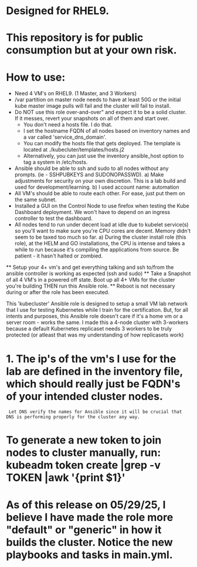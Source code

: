 # Designed for RHEL9.
# This repository is for public consumption but at your own risk.

# How to use:
  - Need 4 VM's on RHEL9. (1 Master, and 3 Workers)
  - /var partition on master node needs to have at least 50G or the initial kube master image pulls will fail and the cluster will fail to install.
  - Do NOT use this role over-and-over" and expect it to be a solid cluster. If it messes, revert your snapshots on all of them and start over.
     - You don't need a hosts file. I do that.
     - I set the hostname FQDN of all nodes based on inventory names and a var called 'service_dns_domain'.
     - You can modify the hosts file that gets deployed. The template is located at ./kubecluter/templates/hosts.j2
     - Alternatively, you can just use the inventory ansible_host option to tag a system in /etc/hosts. 
  - Ansible should be able to ssh and sudo to all nodes without any prompts. (ie - SSHPUBKEYS and SUDONOPASSWD).
      a) Make adjustments for security on your own discretion. This is a lab build and used for development/learning.
      b) I used account name:  automation
  - All VM's should be able to route each other. For ease, just put them on the same subnet.
  - Installed a GUI on the Control Node to use firefox when testing the Kube Dashboard deployment. We won't have to depend on an ingress controller to test the dashboard.
  - All nodes tend to run under decent load at idle due to kubelet service(s) so you'll want to make sure you're CPU cores are decent. Memory didn't seem to be taxed too much so far.
       a) During the cluster install role (this role), at the HELM and GO installations, the CPU is intense and takes a while to run because it's compiling the applications from source. Be patient - it hasn't halted or zombied.

** Setup your 4+ vm's and get everything talking and ssh to/from the ansible controller is working as expected (ssh and sudo) 
** Take a Snapshot of all 4 VM's in a powered off state. Boot up all 4+ VMs for the cluster you're building THEN run this Ansible role.
** Reboot is not necessary during or after the role has been executed.


This 'kubecluster' Ansible role is designed to setup a small VM lab network that I use for testing Kubernetes while I train for the certification.
But, for all intents and purposes, this Ansible role doesn't care if it's a home vm or a server room - works the same.
I made this a 4-node cluster with 3-workers because a default Kubernetes replicaset needs 3 workers to be truly protected (or atleast that was my understanding of how replicasets work)

# 1. The ip's of the vm's I use for the lab are defined in the inventory file, which should really just be FQDN's of your intended cluster nodes.
     Let DNS verify the names for Ansible since it will be crucial that DNS is performing properly for the cluster any way.

# To generate a new token to join nodes to cluster manually, run:   kubeadm token create |grep -v TOKEN |awk '{print $1}'

# As of this release on 05/29/25, I believe I have made the role more "default" or "generic" in how it builds the cluster. Notice the new playbooks and tasks in main.yml. 

